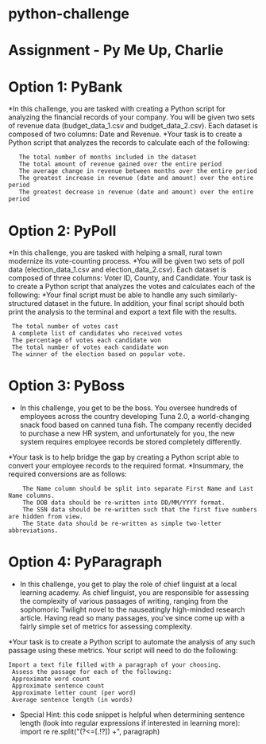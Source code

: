 # python-challenge
# Assignment - Py Me Up, Charlie

# Option 1: PyBank
   *In this challenge, you are tasked with creating a Python script for analyzing the financial records of your company. You will be given   two sets of revenue data (budget_data_1.csv and budget_data_2.csv). Each dataset is composed of two columns: Date and Revenue.
   *Your task is to create a Python script that analyzes the records to calculate each of the following:

       The total number of months included in the dataset
       The total amount of revenue gained over the entire period
       The average change in revenue between months over the entire period
       The greatest increase in revenue (date and amount) over the entire period
       The greatest decrease in revenue (date and amount) over the entire period
       
       
 # Option 2: PyPoll
   *In this challenge, you are tasked with helping a small, rural town modernize its vote-counting process.
   *You will be given two sets of poll data (election_data_1.csv and election_data_2.csv). Each dataset is composed of three columns: Voter ID, County, and Candidate. Your task is to create a Python script that analyzes the votes and calculates each of the following:
   *Your final script must be able to handle any such similarly-structured dataset in the future. In addition, your final script should both print the analysis to the terminal and export a text file with the results.

     The total number of votes cast
     A complete list of candidates who received votes
     The percentage of votes each candidate won
     The total number of votes each candidate won
     The winner of the election based on popular vote.
     
# Option 3: PyBoss
   * In this challenge, you get to be the boss. You oversee hundreds of employees across the country developing Tuna 2.0, a world-changing snack food based on canned tuna fish. The company recently decided to purchase a new HR system, and unfortunately for you, the new system requires employee records be stored completely differently.

   *Your task is to help bridge the gap by creating a Python script able to convert your employee records to the required format.
   *Insummary, the required conversions are as follows:
        
        The Name column should be split into separate First Name and Last Name columns.
        The DOB data should be re-written into DD/MM/YYYY format.
        The SSN data should be re-written such that the first five numbers are hidden from view.
        The State data should be re-written as simple two-letter abbreviations.
          
                  
# Option 4: PyParagraph
   * In this challenge, you get to play the role of chief linguist at a local learning academy. As chief linguist, you are responsible for assessing the complexity of various passages of writing, ranging from the sophomoric Twilight novel to the nauseatingly high-minded research article. Having read so many passages, you've since come up with a fairly simple set of metrics for assessing complexity.

   *Your task is to create a Python script to automate the analysis of any such passage using these metrics. Your script will need to do the following:

    Import a text file filled with a paragraph of your choosing.
     Assess the passage for each of the following:
     Approximate word count
     Approximate sentence count
     Approximate letter count (per word)
     Average sentence length (in words)
     
* Special Hint: this code snippet is helpful when determining sentence length (look into regular expressions if interested in learning more):
import re
re.split("(?&lt;=[.!?]) +", paragraph)

   
